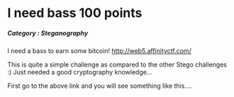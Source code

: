 # I need bass 100 points
##### Category : Steganography

I need a bass to earn some bitcoin! http://web5.affinityctf.com/

This is quite a simple challenge as compared to the other Stego challenges :) 
Just needed a good cryptography knowledge...

First go to the above link and you will see something like this....

